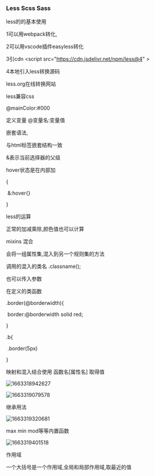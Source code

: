 <H3>
    Less Scss Sass
</h3>



less的的基本使用

1可以用webpack转化,

2可以用vscode插件easyless转化

3引cdn  \<script src="https://cdn.jsdelivr.net/npm/less@4" ></script>

4本地引入less转换源码



less.org在线转换网站

less兼容css

@mainColor:#000

定义变量 @变量名:变量值

嵌套语法,

与html标签嵌套结构一致

&表示当前选择器的父级

hover状态是在内部加

{

​	&:hover{}

}

less的运算

正常的加减乘除,颜色值也可以计算

mixins 混合

会将一组属性集,混入到另一个规则集的方法

调用的混入的类名 .classname();

也可以传入参数

在定义的类函数

.border(@borderwidth){

​	border:@borderwidth solid  red;

}

.b{

​	.border(5px)

}

映射和混入结合使用 函数名[属性名] 取得值

![1663318942627](C:\Users\dyqiang\AppData\Roaming\Typora\typora-user-images\1663318942627.png)

![1663319079578](C:\Users\dyqiang\AppData\Roaming\Typora\typora-user-images\1663319079578.png)

继承用法

![1663319320681](C:\Users\dyqiang\AppData\Roaming\Typora\typora-user-images\1663319320681.png)

max min mod等等内置函数

![1663319401518](C:\Users\dyqiang\AppData\Roaming\Typora\typora-user-images\1663319401518.png)

作用域

一个大括号是一个作用域,全局和局部作用域,取最近的值